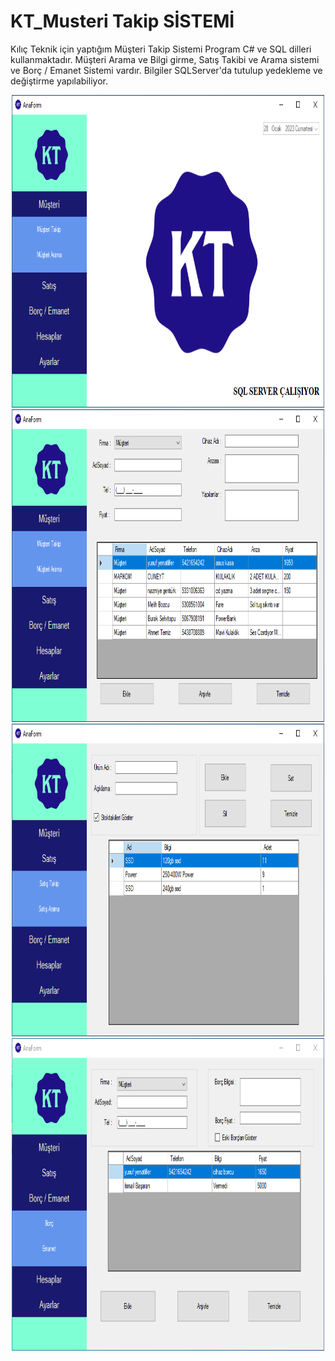 # KT_Musteri Takip SİSTEMİ
Kılıç Teknik için yaptığım Müşteri Takip Sistemi
Program C# ve SQL dilleri kullanmaktadır.
Müşteri Arama ve Bilgi girme, Satış Takibi ve Arama sistemi ve Borç / Emanet Sistemi vardır.
Bilgiler SQLServer'da tutulup yedekleme ve değiştirme yapılabiliyor.

<p align="center">
  <img src="Screenshot/foto1.PNG" width="500" height="500">
  <img src="Screenshot/foto2.PNG" width="500" height="500">
  <img src="Screenshot/foto3.PNG" width="500" height="500">
  <img src="Screenshot/foto4.PNG" width="500" height="500">
</p>


